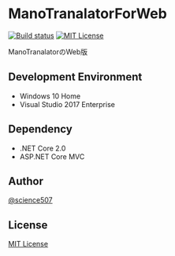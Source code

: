 # ManoTranalatorForWeb

[![Build status](https://ci.appveyor.com/api/projects/status/rk0a4jiv62x1lcqr/branch/master?svg=true)](https://ci.appveyor.com/project/poketorena/manotranalatorforweb/branch/master)
[![MIT License](http://img.shields.io/badge/license-MIT-blue.svg?style=flat)](LICENSE)

ManoTranalatorのWeb版

## Development Environment
* Windows 10 Home
* Visual Studio 2017 Enterprise

## Dependency
* .NET Core 2.0
* ASP.NET Core MVC

## Author

[@science507](https://twitter.com/science507)

## License
[MIT License](LICENSE)
